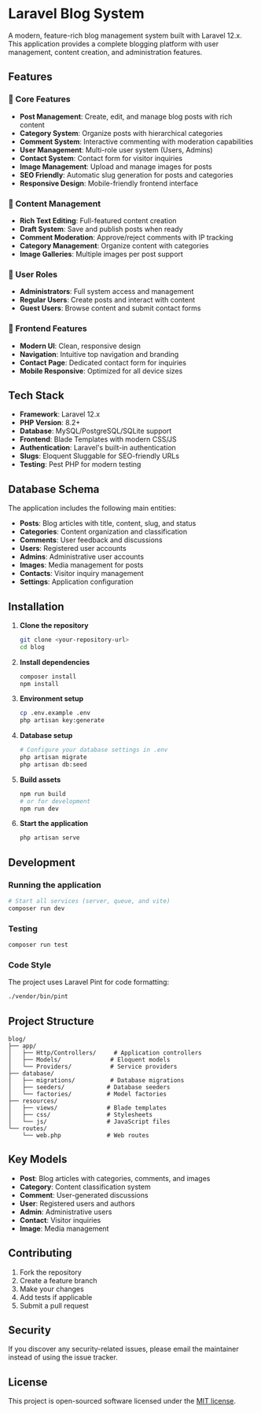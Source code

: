 # Laravel Blog System

A modern, feature-rich blog management system built with Laravel 12.x. This application provides a complete blogging platform with user management, content creation, and administration features.

## Features

### 🚀 Core Features
- **Post Management**: Create, edit, and manage blog posts with rich content
- **Category System**: Organize posts with hierarchical categories
- **Comment System**: Interactive commenting with moderation capabilities
- **User Management**: Multi-role user system (Users, Admins)
- **Contact System**: Contact form for visitor inquiries
- **Image Management**: Upload and manage images for posts
- **SEO Friendly**: Automatic slug generation for posts and categories
- **Responsive Design**: Mobile-friendly frontend interface

### 📝 Content Management
- **Rich Text Editing**: Full-featured content creation
- **Draft System**: Save and publish posts when ready
- **Comment Moderation**: Approve/reject comments with IP tracking
- **Category Management**: Organize content with categories
- **Image Galleries**: Multiple images per post support

### 👥 User Roles
- **Administrators**: Full system access and management
- **Regular Users**: Create posts and interact with content
- **Guest Users**: Browse content and submit contact forms

### 🎨 Frontend Features
- **Modern UI**: Clean, responsive design
- **Navigation**: Intuitive top navigation and branding
- **Contact Page**: Dedicated contact form for inquiries
- **Mobile Responsive**: Optimized for all device sizes

## Tech Stack

- **Framework**: Laravel 12.x
- **PHP Version**: 8.2+
- **Database**: MySQL/PostgreSQL/SQLite support
- **Frontend**: Blade Templates with modern CSS/JS
- **Authentication**: Laravel's built-in authentication
- **Slugs**: Eloquent Sluggable for SEO-friendly URLs
- **Testing**: Pest PHP for modern testing

## Database Schema

The application includes the following main entities:

- **Posts**: Blog articles with title, content, slug, and status
- **Categories**: Content organization and classification
- **Comments**: User feedback and discussions
- **Users**: Registered user accounts
- **Admins**: Administrative user accounts
- **Images**: Media management for posts
- **Contacts**: Visitor inquiry management
- **Settings**: Application configuration

## Installation

1. **Clone the repository**
   ```bash
   git clone <your-repository-url>
   cd blog
   ```

2. **Install dependencies**
   ```bash
   composer install
   npm install
   ```

3. **Environment setup**
   ```bash
   cp .env.example .env
   php artisan key:generate
   ```

4. **Database setup**
   ```bash
   # Configure your database settings in .env
   php artisan migrate
   php artisan db:seed
   ```

5. **Build assets**
   ```bash
   npm run build
   # or for development
   npm run dev
   ```

6. **Start the application**
   ```bash
   php artisan serve
   ```

## Development

### Running the application
```bash
# Start all services (server, queue, and vite)
composer run dev
```

### Testing
```bash
composer run test
```

### Code Style
The project uses Laravel Pint for code formatting:
```bash
./vendor/bin/pint
```

## Project Structure

```
blog/
├── app/
│   ├── Http/Controllers/     # Application controllers
│   ├── Models/              # Eloquent models
│   └── Providers/           # Service providers
├── database/
│   ├── migrations/          # Database migrations
│   ├── seeders/            # Database seeders
│   └── factories/          # Model factories
├── resources/
│   ├── views/              # Blade templates
│   ├── css/                # Stylesheets
│   └── js/                 # JavaScript files
└── routes/
    └── web.php             # Web routes
```

## Key Models

- **Post**: Blog articles with categories, comments, and images
- **Category**: Content classification system
- **Comment**: User-generated discussions
- **User**: Registered users and authors
- **Admin**: Administrative users
- **Contact**: Visitor inquiries
- **Image**: Media management

## Contributing

1. Fork the repository
2. Create a feature branch
3. Make your changes
4. Add tests if applicable
5. Submit a pull request

## Security

If you discover any security-related issues, please email the maintainer instead of using the issue tracker.

## License

This project is open-sourced software licensed under the [MIT license](https://opensource.org/licenses/MIT).
